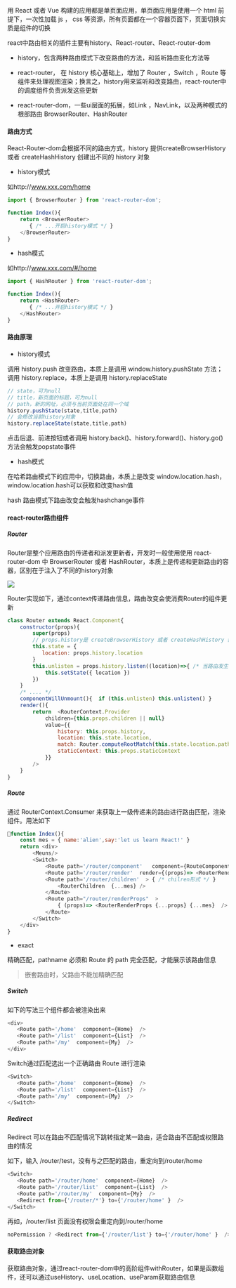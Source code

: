 用 React 或者 Vue 构建的应用都是单页面应用，单页面应用是使用一个 html 前提下，一次性加载 js ， css 等资源，所有页面都在一个容器页面下，页面切换实质是组件的切换

react中路由相关的插件主要有history、React-router、React-router-dom

- history，包含两种路由模式下改变路由的方法，和监听路由变化方法等

- react-router， 在 history 核心基础上，增加了 Router ，Switch ，Route 等组件来处理视图渲染；换言之，history用来监听和改变路由，react-router中的调度组件负责派发这些更新

- react-router-dom，一些ui层面的拓展，如Link ，NavLink，以及两种模式的根部路由 BrowserRouter、HashRouter

#### 路由方式

React-Router-dom会根据不同的路由方式，history 提供createBrowserHistory 或者 createHashHistory 创建出不同的 history 对象

- history模式

如http://www.xxx.com/home

```js
import { BrowserRouter } from 'react-router-dom';

function Index(){
    return <BrowserRouter>
       { /* ...开启history模式 */ }
    </BrowserRouter>
}
```

- hash模式

如http://www.xxx.com/#/home

```js
import { HashRouter } from 'react-router-dom';

function Index(){
    return <HashRouter>
       { /* ...开启history模式 */ }
    </HashRouter>
}
```

#### 路由原理

- history模式

调用 history.push 改变路由，本质上是调用 window.history.pushState 方法；调用 history.replace，本质上是调用 history.replaceState

```js
// state，可为null
// title，新页面的标题，可为null
// path，新的网址，必须与当前页面处在同一个域
history.pushState(state,title,path)
// 会修改当前history对象
history.replaceState(state,title,path)
```

点击后退、前进按钮或者调用 history.back()、history.forward()、history.go()方法会触发popstate事件

- hash模式

在哈希路由模式下的应用中，切换路由，本质上是改变 window.location.hash，window.location.hash可以获取和改变hash值

hash 路由模式下路由改变会触发hashchange事件

#### react-router路由组件

##### Router

Router是整个应用路由的传递者和派发更新者，开发时一般使用使用 react-router-dom 中 BrowserRouter 或者 HashRouter，本质上是传递和更新路由的容器，区别在于注入了不同的history对象

![](https://p1-juejin.byteimg.com/tos-cn-i-k3u1fbpfcp/49d8c80ea16d4ff59b51412559942cf6~tplv-k3u1fbpfcp-watermark.awebp)

Router实现如下，通过context传递路由信息，路由改变会使消费Router的组件更新

```js
class Router extends React.Component{
    constructor(props){
        super(props)
        // props.history是 createBrowserHistory 或者 createHashHistory 创建的history对象
        this.state = {
           location: props.history.location
        }
        this.unlisten = props.history.listen((location)=>{ /* 当路由发生变化，派发更新 */
            this.setState({ location })
        })
    }
    /* .... */
    componentWillUnmount(){  if (this.unlisten) this.unlisten() } 
    render(){
        return  <RouterContext.Provider  
            children={this.props.children || null}  
            value={{
                history: this.props.history, 
                location: this.state.location,
                match: Router.computeRootMatch(this.state.location.pathname),
                staticContext: this.props.staticContext
            }}
        />
    }
}
```

##### Route

通过 RouterContext.Consumer 来获取上一级传递来的路由进行路由匹配，渲染组件。用法如下

```js
function Index(){ 
    const mes = { name:'alien',say:'let us learn React!' }
    return <div>      
        <Meuns/>
        <Switch>
            <Route path='/router/component'   component={RouteComponent}   /> { /* Route Component形式 */ }
            <Route path='/router/render'  render={(props)=> <RouterRender { ...props }  /> }  {...mes}  /> { /* Render形式 */ }
            <Route path='/router/children'  > { /* chilren形式 */ }
                <RouterChildren  {...mes} />
            </Route>
            <Route path="/router/renderProps"  >
                { (props)=> <RouterRenderProps {...props} {...mes}  /> }  {/* renderProps形式 */}
            </Route>
        </Switch>
    </div>
}
```

- exact

精确匹配，pathname 必须和 Route 的 path 完全匹配，才能展示该路由信息

> 嵌套路由时，父路由不能加精确匹配

##### Switch

如下的写法三个组件都会被渲染出来

```js
<div>
   <Route path='/home'  component={Home}  />
   <Route path='/list'  component={List}  />
   <Route path='/my'  component={My}  />
</div>
```

Switch通过匹配选出一个正确路由 Route 进行渲染

```js
<Switch>
   <Route path='/home'  component={Home}  />
   <Route path='/list'  component={List}  />
   <Route path='/my'  component={My}  />
</Switch>
```

##### Redirect

Redirect 可以在路由不匹配情况下跳转指定某一路由，适合路由不匹配或权限路由的情况

如下，输入 /router/test，没有与之匹配的路由，重定向到/router/home

```js
<Switch>
   <Route path='/router/home'  component={Home}  />
   <Route path='/router/list'  component={List}  />
   <Route path='/router/my'  component={My}  />
   <Redirect from={'/router/*'} to={'/router/home' }  />
</Switch>
```

再如，/router/list 页面没有权限会重定向到/router/home

```js
noPermission ? <Redirect from={'/router/list'} to={'/router/home' }  /> : <Route path='/router/list'  component={List}  />
```

#### 获取路由对象

获取路由对象，通过react-router-dom中的高阶组件withRouter，如果是函数组件，还可以通过useHistory、useLocation、useParam获取路由信息